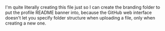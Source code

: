 I'm quite literally creating this file just so I can create the branding folder to put the profile README banner into, because the GitHub web interface doesn't let you specify folder structure when uploading a file, only when creating a new one.
